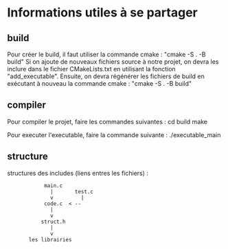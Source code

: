 # Informations utiles à se partager #

## build  
Pour créer le build, il faut utiliser la commande cmake : "cmake -S . -B build"
Si on ajoute de nouveaux fichiers source à notre projet, 
on devra les inclure dans le fichier CMakeLists.txt en utilisant la fonction "add_executable". 
Ensuite, on devra régénérer les fichiers de build en exécutant à nouveau la commande cmake : "cmake -S . -B build"


## compiler
Pour compiler le projet, faire les commandes suivantes : 
cd build
make

Pour executer l'executable, faire la commande suivante : 
./executable_main 


## structure 
structures des includes (liens entres les fichiers) :

                main.c
                  |       test.c
                  v         |
                code.c  < -- 
                  |
                  v
               struct.h
                  |
                  v
           les librairies
